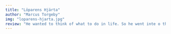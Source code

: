 ```yaml
---
title: "Löparens Hjärta"
author: "Marcus Torgeby"
img: "loparens-hjarta.jpg"
review: "He wanted to think of what to do in life. So he went inte o the forrest for 4 years. And realised what he wanted to do."
---
```

